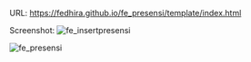 URL:
https://fedhira.github.io/fe_presensi/template/index.html

Screenshot:
![fe_insertpresensi](https://github.com/Fedhira/fe_presensi/assets/93858982/8e2f7340-72dc-4914-85bd-d845ed837a84)

![fe_presensi](https://github.com/Fedhira/fe_presensi/assets/93858982/89e6c4f1-922e-4a0e-8740-447703c160ac)
